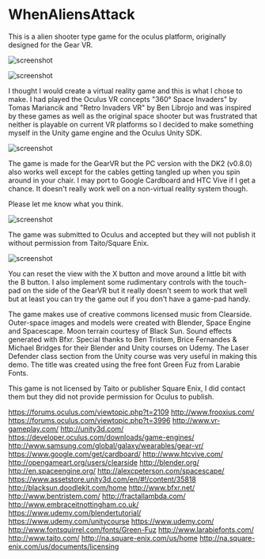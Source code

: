 # WhenAliensAttack

This is a alien shooter type game for the oculus platform, originally designed for the Gear VR.

![screenshot](/../master/Screenshot0.png?raw=true) 

![screenshot](/../master/icon.png?raw=true) 

I thought I would create a virtual reality game and this is what I chose to make. I had played the Oculus VR concepts "360° Space Invaders" by Tomas Mariancik and "Retro Invaders VR" by Ben Librojo and was inspired by these games as well as the original space shooter but was frustrated that neither is playable on current VR platforms so I decided to make something myself in the Unity game engine and the Oculus Unity SDK.

![screenshot](/../master/Screenshot1title.png?raw=true) 

The game is made for the GearVR but the PC version with the DK2 (v0.8.0) also works well except for the cables getting tangled up when you spin around in your chair. I may port to Google Cardboard and HTC Vive if I get a chance. It doesn't really work well on a non-virtual reality system though.

Please let me know what you think.

![screenshot](/../master/Screenshot0.png?raw=true) 

The game was submitted to Oculus and accepted but they will not publish it without permission from Taito/Square Enix.

![screenshot](/../master/Screenshot26playfield+circle+space.png?raw=true) 

You can reset the view with the X button and move around a little bit with the B button. I also implement some rudimentary controls with the touch-pad on the side of the GearVR but it really doesn't seem to work that well but at least you can try the game out if you don't have a game-pad handy.

The game makes use of creative commons licensed music from Clearside. Outer-space images and models were created with Blender, Space Engine and Spacescape. Moon terrain courtesy of Black Sun. Sound effects generated with Bfxr. Special thanks to Ben Tristem, Brice Fernandes & Michael Bridges for their Blender and Unity courses on Udemy. The Laser Defender class section from the Unity course was very useful in making this demo. The title was created using the free font Green Fuz from Larabie Fonts.

This game is not licensed by Taito or publisher Square Enix, I did contact them but they did not provide permission for Oculus to publish.

https://forums.oculus.com/viewtopic.php?t=2109
http://www.frooxius.com/
https://forums.oculus.com/viewtopic.php?t=3996
http://www.vr-gameplay.com/
http://unity3d.com/
https://developer.oculus.com/downloads/game-engines/
http://www.samsung.com/global/galaxy/wearables/gear-vr/
https://www.google.com/get/cardboard/
http://www.htcvive.com/
http://opengameart.org/users/clearside
http://blender.org/
http://en.spaceengine.org/
http://alexcpeterson.com/spacescape/
https://www.assetstore.unity3d.com/en/#!/content/35818
http://blacksun.doodlekit.com/home
http://www.bfxr.net/
http://www.bentristem.com/
http://fractallambda.com/
http://www.embraceitnottingham.co.uk/
https://www.udemy.com/blendertutorial/
https://www.udemy.com/unitycourse
https://www.udemy.com/
http://www.fontsquirrel.com/fonts/Green-Fuz
http://www.larabiefonts.com/
http://www.taito.com/
http://na.square-enix.com/us/home
http://na.square-enix.com/us/documents/licensing
